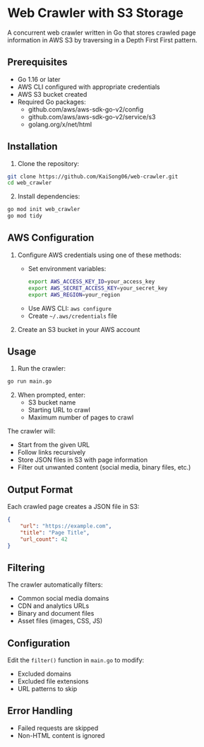 # Web Crawler with S3 Storage

A concurrent web crawler written in Go that stores crawled page information in AWS S3 by traversing in a Depth First First pattern.

## Prerequisites

- Go 1.16 or later
- AWS CLI configured with appropriate credentials
- AWS S3 bucket created
- Required Go packages:
  - github.com/aws/aws-sdk-go-v2/config
  - github.com/aws/aws-sdk-go-v2/service/s3
  - golang.org/x/net/html

## Installation

1. Clone the repository:
```bash
git clone https://github.com/KaiSong06/web-crawler.git
cd web_crawler
```

2. Install dependencies:
```bash
go mod init web_crawler
go mod tidy
```

## AWS Configuration

1. Configure AWS credentials using one of these methods:
   - Set environment variables:
     ```bash
     export AWS_ACCESS_KEY_ID=your_access_key
     export AWS_SECRET_ACCESS_KEY=your_secret_key
     export AWS_REGION=your_region
     ```
   - Use AWS CLI: `aws configure`
   - Create `~/.aws/credentials` file

2. Create an S3 bucket in your AWS account

## Usage

1. Run the crawler:
```bash
go run main.go
```

2. When prompted, enter:
   - S3 bucket name
   - Starting URL to crawl
   - Maximum number of pages to crawl

The crawler will:
- Start from the given URL
- Follow links recursively
- Store JSON files in S3 with page information
- Filter out unwanted content (social media, binary files, etc.)

## Output Format

Each crawled page creates a JSON file in S3:
```json
{
    "url": "https://example.com",
    "title": "Page Title",
    "url_count": 42
}
```

## Filtering

The crawler automatically filters:
- Common social media domains
- CDN and analytics URLs
- Binary and document files
- Asset files (images, CSS, JS)

## Configuration

Edit the `filter()` function in `main.go` to modify:
- Excluded domains
- Excluded file extensions
- URL patterns to skip

## Error Handling

- Failed requests are skipped
- Non-HTML content is ignored
